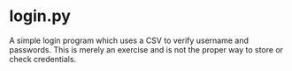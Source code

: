 # login.py
A simple login program which uses a CSV to verify username and passwords. This is merely an exercise and is not the proper way to store or check credentials.
